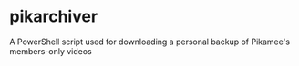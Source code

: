 # pikarchiver
A PowerShell script used for downloading a personal backup of Pikamee's members-only videos
